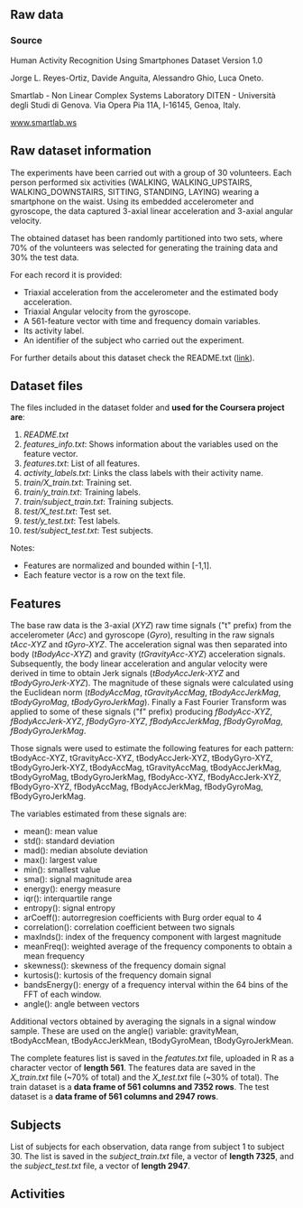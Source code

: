 ## Raw data

### Source
Human Activity Recognition Using Smartphones Dataset
Version 1.0

Jorge L. Reyes-Ortiz, Davide Anguita, Alessandro Ghio, Luca Oneto.

Smartlab - Non Linear Complex Systems Laboratory
DITEN - Università degli Studi di Genova.
Via Opera Pia 11A, I-16145, Genoa, Italy.

www.smartlab.ws

## Raw dataset information

The experiments have been carried out with a group of 30 volunteers. Each person performed six activities (WALKING, WALKING_UPSTAIRS, WALKING_DOWNSTAIRS, SITTING, STANDING, LAYING) wearing a smartphone on the waist. Using its embedded accelerometer and gyroscope, the data captured 3-axial linear acceleration and 3-axial angular velocity.

The obtained dataset has been randomly partitioned into two sets, where 70% of the volunteers was selected for generating the training data and 30% the test data.

For each record it is provided:
- Triaxial acceleration from the accelerometer and the estimated body acceleration.
- Triaxial Angular velocity from the gyroscope. 
- A 561-feature vector with time and frequency domain variables. 
- Its activity label. 
- An identifier of the subject who carried out the experiment.

For further details about this dataset check the README.txt ([link](https://d396qusza40orc.cloudfront.net/getdata%2Fprojectfiles%2FUCI%20HAR%20Dataset.zip)).

## Dataset files

The files included in the dataset folder and **used for the Coursera project are**:
1. *README.txt*
2. *features_info.txt*: Shows information about the variables used on the feature vector.
3. *features.txt*: List of all features.
4. *activity_labels.txt*: Links the class labels with their activity name.
5. *train/X_train.txt*: Training set.
6. *train/y_train.txt*: Training labels.
7. *train/subject_train.txt*: Training subjects.
8. *test/X_test.txt*: Test set.
9. *test/y_test.txt*: Test labels.
10. *test/subject_test.txt*: Test subjects.

Notes: 
- Features are normalized and bounded within [-1,1].
- Each feature vector is a row on the text file.

## Features

The base raw data is the 3-axial (*XYZ*) raw time signals ("t" prefix) from the accelerometer (*Acc*) and gyroscope (*Gyro*), resulting in the raw signals *tAcc-XYZ* and *tGyro-XYZ*. The acceleration signal was then separated into body (*tBodyAcc-XYZ*) and gravity (*tGravityAcc-XYZ*) acceleration signals. Subsequently, the body linear acceleration and angular velocity were derived in time to obtain Jerk signals (*tBodyAccJerk-XYZ* and *tBodyGyroJerk-XYZ*). The magnitude of these signals were calculated using the Euclidean norm (*tBodyAccMag*, *tGravityAccMag*, *tBodyAccJerkMag*, *tBodyGyroMag*, *tBodyGyroJerkMag*). Finally a Fast Fourier Transform was applied to some of these signals ("f" prefix) producing *fBodyAcc-XYZ*, *fBodyAccJerk-XYZ*, *fBodyGyro-XYZ*, *fBodyAccJerkMag*, *fBodyGyroMag*, *fBodyGyroJerkMag*. 

Those signals were used to estimate the following features for each pattern: tBodyAcc-XYZ, tGravityAcc-XYZ, tBodyAccJerk-XYZ, tBodyGyro-XYZ, tBodyGyroJerk-XYZ, tBodyAccMag, tGravityAccMag, tBodyAccJerkMag, tBodyGyroMag, tBodyGyroJerkMag, fBodyAcc-XYZ, fBodyAccJerk-XYZ,  fBodyGyro-XYZ, fBodyAccMag, fBodyAccJerkMag, fBodyGyroMag, fBodyGyroJerkMag.

The variables estimated from these signals are: 
- mean(): mean value
- std(): standard deviation
- mad(): median absolute deviation 
- max(): largest value
- min(): smallest value
- sma(): signal magnitude area
- energy(): energy measure 
- iqr(): interquartile range 
- entropy(): signal entropy
- arCoeff(): autorregresion coefficients with Burg order equal to 4
- correlation(): correlation coefficient between two signals
- maxInds(): index of the frequency component with largest magnitude
- meanFreq(): weighted average of the frequency components to obtain a mean frequency
- skewness(): skewness of the frequency domain signal 
- kurtosis(): kurtosis of the frequency domain signal 
- bandsEnergy(): energy of a frequency interval within the 64 bins of the FFT of each window.
- angle(): angle between vectors

Additional vectors obtained by averaging the signals in a signal window sample. These are used on the angle() variable: gravityMean,  tBodyAccMean, tBodyAccJerkMean, tBodyGyroMean, tBodyGyroJerkMean.

The complete features list is saved in the *featutes.txt* file, uploaded in R as a character vector of **length 561**.
The features data are saved in the *X_train.txt* file (~70% of total) and the *X_test.txt* file (~30% of total). The train dataset is a **data frame of 561 columns and 7352 rows**. The test dataset is a **data frame of 561 columns and 2947 rows**.

## Subjects

List of subjects for each observation, data range from subject 1 to subject 30. The list is saved in the *subject_train.txt* file, a vector of **length 7325**, and the *subject_test.txt* file, a vector of **length 2947**.

## Activities
